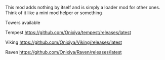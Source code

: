This mod adds nothing by itself and is simply a loader mod for other ones. Think of it like a mini mod helper or something

Towers available

Tempest https://github.com/Onixiya/tempest/releases/latest

Viking https://github.com/Onixiya/Viking/releases/latest

Raven https://github.com/Onixiya/Raven/releases/latest